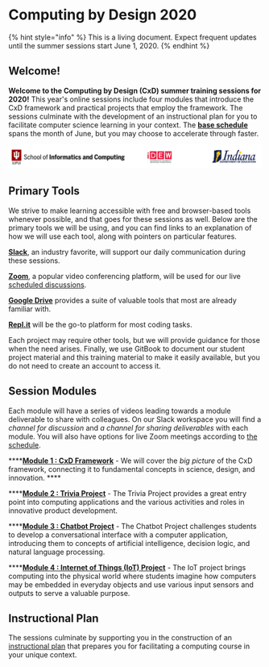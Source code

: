 # Computing by Design 2020

{% hint style="info" %}
This is a living document. Expect frequent updates until the summer sessions start June 1, 2020.
{% endhint %}

## Welcome!

**Welcome to the Computing by Design \(CxD\) summer training sessions for 2020!** This year's online sessions include four modules that introduce the CxD framework and practical projects that employ the framework. The sessions culminate with the development of an instructional plan for you to facilitate computer science learning in your context. The [**base schedule**](schedule.md) spans the month of June, but you may choose to accelerate through faster.

![](.gitbook/assets/orgsbanner.png)

## Primary Tools

We strive to make learning accessible with free and browser-based tools whenever possible, and that goes for these sessions as well. Below are the primary tools we will be using, and you can find links to an explanation of how we will use each tool, along with pointers on particular features.

[**Slack**](tools/slack.md), an industry favorite, will support our daily communication during these sessions. 

[**Zoom**](tools/zoom.md), a popular video conferencing platform, will be used for our live [scheduled discussions](schedule.md).

[**Google Drive**](tools/google-drive.md) provides a suite of valuable tools that most are already familiar with. 

[**Repl.it**](tools/repl.it.md) will be the go-to platform for most coding tasks. 

Each project may require other tools, but we will provide guidance for those when the need arises. Finally, we use GitBook to document our student project material and this training material to make it easily available, but you do not need to create an account to access it. 

## Session Modules

Each module will have a series of videos leading towards a module deliverable to share with colleagues. On our Slack workspace you will find  a _channel for discussion_ and _a channel for sharing deliverables_ with each module. You will also have options for live Zoom meetings according to [the schedule](schedule.md).

\*\*\*\*[**Module 1 : CxD Framework**](modules/cxd-framework.md) - We will cover the _big picture_ of the CxD framework, connecting it to fundamental concepts in science, design, and innovation. ****

\*\*\*\*[**Module 2 : Trivia Project**](modules/trivia-project.md) - The Trivia Project provides a great entry point into computing applications and the various activities and roles in innovative product development. 

\*\*\*\*[**Module 3 : Chatbot Project**](modules/chatbot-project.md) - The Chatbot Project challenges students to develop a conversational interface with a computer application, introducing them to concepts of artificial intelligence, decision logic, and natural language processing.

\*\*\*\*[**Module 4 : Internet of Things \(IoT\) Project**](modules/iot-project.md) - The IoT project brings computing into the physical world where students imagine how computers may be embedded in everyday objects and use various input sensors and outputs to serve a valuable purpose. 

## Instructional Plan

The sessions culminate by supporting you in the construction of an [instructional plan](instructional-plan/guide.md) that prepares you for facilitating a computing course in your unique context.

